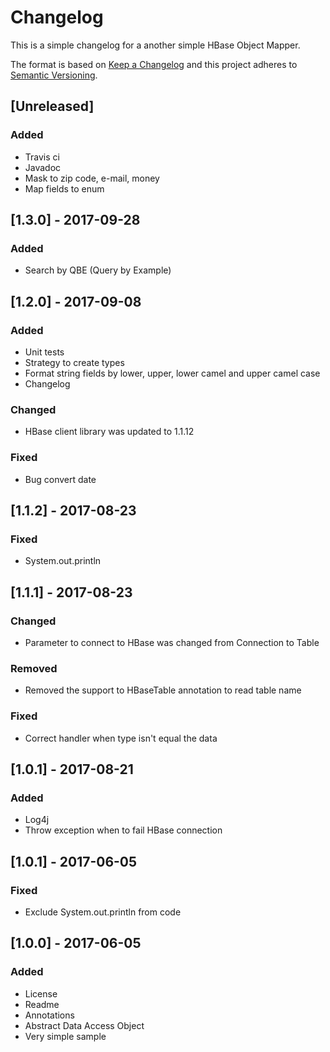 # Changelog

This is a simple changelog for a another simple HBase Object Mapper.

The format is based on [Keep a Changelog](http://keepachangelog.com/en/1.0.0/)
and this project adheres to [Semantic Versioning](http://semver.org/spec/v2.0.0.html).

## [Unreleased]
### Added
- Travis ci
- Javadoc
- Mask to zip code, e-mail, money
- Map fields to enum

## [1.3.0] - 2017-09-28
### Added
- Search by QBE (Query by Example)

## [1.2.0] - 2017-09-08
### Added
- Unit tests
- Strategy to create types
- Format string fields by lower, upper, lower camel and upper camel case
- Changelog

### Changed
- HBase client library was updated to 1.1.12

### Fixed
- Bug convert date


## [1.1.2] - 2017-08-23
### Fixed
- System.out.println 


## [1.1.1] - 2017-08-23
### Changed
- Parameter to connect to HBase was changed from Connection to Table

### Removed
- Removed the support to HBaseTable annotation to read table name 

### Fixed
- Correct handler when type isn't equal the data


## [1.0.1] - 2017-08-21
### Added
- Log4j
- Throw exception when to fail HBase connection


## [1.0.1] - 2017-06-05
### Fixed
- Exclude System.out.println from code


## [1.0.0] - 2017-06-05
### Added
- License
- Readme
- Annotations
- Abstract Data Access Object
- Very simple sample

